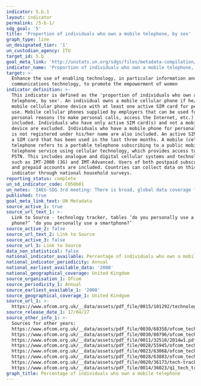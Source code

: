 ```yaml
---
indicator: 5.b.1
layout: indicator
permalink: /5-b-1/
sdg_goal: '5'
title: 'Proportion of individuals who own a mobile telephone, by sex'
graph_type: line
un_designated_tier: '1'
un_custodian_agency: ITU
target_id: 5.b
goal_meta_link: 'http://unstats.un.org/sdgs/files/metadata-compilation/Metadata-Goal-5.pdf'
indicator_name: 'Proportion of individuals who own a mobile telephone, by sex'
target: >-
  Enhance the use of enabling technology, in particular information and
  communications technology, to promote the empowerment of women
indicator_definition: >-
  This indicator is defined as the 'proportion of individuals who own a mobile
  telephone, by sex'. An individual owns a mobile cellular phone if he/she has a
  mobile cellular phone device with at least one active SIM card for personal
  use. Mobile cellular phones supplied by employers that can be used for
  personal reasons (to make personal calls, access the Internet, etc.) are
  included. Individuals who have only active SIM card(s) and not a mobile phone
  device are excluded. Individuals who have a mobile phone for personal use that
  is not registered under his/her name are also included. An active SIM card is
  a SIM card that has been used in the last three months. A mobile (cellular)
  telephone refers to a portable telephone subscribing to a public mobile
  telephone service using cellular technology, which provides access to the
  PSTN. This includes analogue and digital cellular systems and technologies
  such as IMT-2000 (3G) and IMT-Advanced. Users of both postpaid subscriptions
  and prepaid accounts are included. Countries can collect data on this
  indicator through national household surveys.
reporting_status: complete
un_sd_indicator_code: C050b01
un_notes: 'IAEG-SDG 3rd meeting: There is broad, global data coverage for this indicator'
published: true
goal_meta_link_text: UN Metadata
source_active_1: true
source_url_text_1: >-
  Link to Source - technology tracker, tables ‘do you personally use a mobile
  phone?’ ‘do you personally use a smartphone?’
source_active_2: false
source_url_text_2: Link to Source
source_active_3: false
source_url_3: Link to Source
data_non_statistical: false
national_indicator_available: Percentage of individuals who own a mobile telephone
national_indicator_periodicity: Annual
national_earliest_available_data: '2008'
national_geographical_coverage: United Kingdom
source_organisation_1: Ofcom
source_periodicity_1: Annual
source_earliest_available_1: '2008'
source_geographical_coverage_1: United Kindgom
source_url_1: >-
  https://www.ofcom.org.uk/__data/assets/pdf_file/0015/101292/technology-tracker-data-tables-h1-2017.pdf
source_release_date_1: 17/04/27
source_other_info_1: >-
  Sources for other years:
  https://www.ofcom.org.uk/__data/assets/pdf_file/0030/68358/ofcom_technology_tracker_h1_2016.pdf
  https://www.ofcom.org.uk/__data/assets/pdf_file/0030/80796/ofcom_technology_tracker_wave_1_2015_data_tables1.pdf
  https://www.ofcom.org.uk/__data/assets/pdf_file/0011/32510/2014w1.pdf
  https://www.ofcom.org.uk/__data/assets/pdf_file/0028/55945/ofcom_technologyw2-2013.pdf
  https://www.ofcom.org.uk/__data/assets/pdf_file/0023/63068/ofcom_technology_tracker_wa1.pdf
  https://www.ofcom.org.uk/__data/assets/pdf_file/0028/63883/ofcom_technology_tracker_wa3.pdf
  https://www.ofcom.org.uk/__data/assets/pdf_file/0020/36173/tech-tracker-q1-2010.pdf
  https://www.ofcom.org.uk/__data/assets/pdf_file/0014/36023/q1_tech_tracker_2009.pdf
graph_title: Percentage of individuals who own a mobile telephone
---
```

